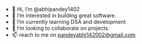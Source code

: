 - 👋 Hi, I’m @abhipandey1402
- 👀 I’m interested in building great software.
- 🌱 I’m currently learning DSA and development
- 💞️ I’m looking to collaborate on projects.
- 📫 reach to me on pandeyabhi142002@gmail.com

<!---
abhipandey1402/abhipandey1402 is a ✨ special ✨ repository because its `README.md` (this file) appears on your GitHub profile.
You can click the Preview link to take a look at your changes.
--->
